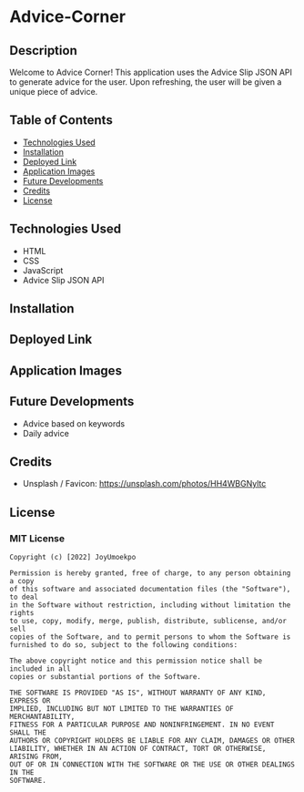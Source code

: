 # Advice-Corner

## Description
Welcome to Advice Corner! This application uses the Advice Slip JSON API to generate advice for the user. Upon refreshing, the user will be given a unique piece of advice.
## Table of Contents
* [Technologies Used](#technologies-used)
* [Installation](#installation)
* [Deployed Link](#deployed-link)
* [Application Images](#application-images)
* [Future Developments](#future-developments)
* [Credits](#credits)
* [License](#license)

## Technologies Used
* HTML
* CSS
* JavaScript
* Advice Slip JSON API

## Installation
## Deployed Link
## Application Images
## Future Developments
* Advice based on keywords
* Daily advice
## Credits
* Unsplash / Favicon: https://unsplash.com/photos/HH4WBGNyltc
## License
### MIT License

```
Copyright (c) [2022] JoyUmoekpo

Permission is hereby granted, free of charge, to any person obtaining a copy
of this software and associated documentation files (the "Software"), to deal
in the Software without restriction, including without limitation the rights
to use, copy, modify, merge, publish, distribute, sublicense, and/or sell
copies of the Software, and to permit persons to whom the Software is
furnished to do so, subject to the following conditions:

The above copyright notice and this permission notice shall be included in all
copies or substantial portions of the Software.

THE SOFTWARE IS PROVIDED "AS IS", WITHOUT WARRANTY OF ANY KIND, EXPRESS OR
IMPLIED, INCLUDING BUT NOT LIMITED TO THE WARRANTIES OF MERCHANTABILITY,
FITNESS FOR A PARTICULAR PURPOSE AND NONINFRINGEMENT. IN NO EVENT SHALL THE
AUTHORS OR COPYRIGHT HOLDERS BE LIABLE FOR ANY CLAIM, DAMAGES OR OTHER
LIABILITY, WHETHER IN AN ACTION OF CONTRACT, TORT OR OTHERWISE, ARISING FROM,
OUT OF OR IN CONNECTION WITH THE SOFTWARE OR THE USE OR OTHER DEALINGS IN THE
SOFTWARE.
```